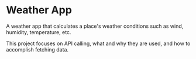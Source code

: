 # Weather App

A weather app that calculates a place's weather conditions such as wind, humidity, temperature, etc.

This project focuses on API calling, what and why they are used, and how to accomplish fetching data.
